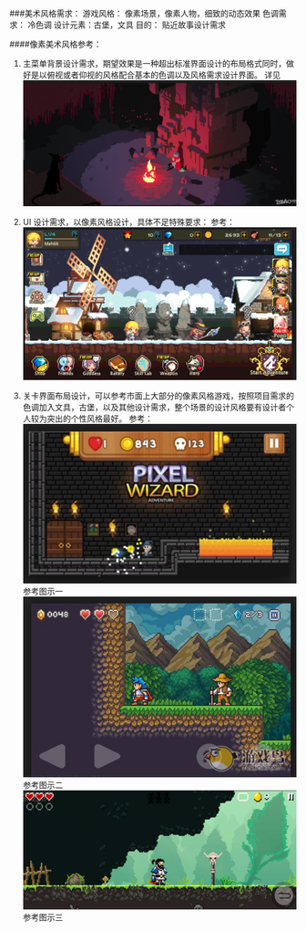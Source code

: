 ###美术风格需求：
游戏风格： 像素场景，像素人物，细致的动态效果
色调需求： 冷色调
设计元素：古堡，文具
目的： 贴近故事设计需求

####像素美术风格参考：

1. 主菜单背景设计需求，期望效果是一种超出标准界面设计的布局格式同时，做好是以俯视或者仰视的风格配合基本的色调以及风格需求设计界面。
详见 
![MainSceneDesgin](./美术参考/主界面风格参考.png)
2. UI 设计需求，以像素风格设计，具体不足特殊要求：
参考：
![UIDesgin](./美术参考/UI设计参考.png)

3. 关卡界面布局设计，可以参考市面上大部分的像素风格游戏，按照项目需求的色调加入文具，古堡，以及其他设计需求，整个场景的设计风格要有设计者个人较为突出的个性风格最好。
参考：
![barrierSceneDesign](./美术参考/界面设计参考.png)
参考图示一
![barrierSceneDesign](./美术参考/界面设计参考2.png)
参考图示二
![barrierSceneDesign](./美术参考/界面设计参考3.png)
参考图示三